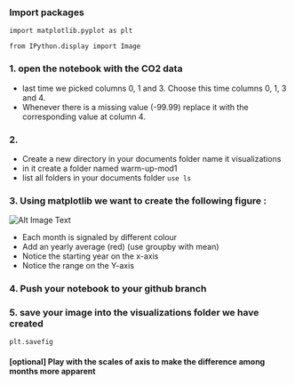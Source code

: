 ### Import packages

`import matplotlib.pyplot as plt`

`from IPython.display import Image`

### 1. open the notebook with the CO2 data
- last time we picked columns 0, 1 and 3. Choose this time columns 0, 1, 3 and 4.
- Whenever there is a missing value (-99.99) replace it with the corresponding value at column 4.

### 2. 
 - Create a new directory in your documents folder
 name it visualizations 
 - in it create a folder named warm-up-mod1
- list all folders in your documents folder 
`use ls`

### 3. Using matplotlib we want to create the following figure : 
![Alt Image Text](./plots/CO2_warmup.png)

- Each month is signaled by different colour 
- Add an yearly average (red) (use groupby with mean)
- Notice the starting year on the x-axis
- Notice the range on the Y-axis

### 4. Push your notebook to your github branch 

### 5. save your image into the visualizations folder we have created 

`plt.savefig`

#### [optional] Play with the scales of axis to make the difference among months more apparent
